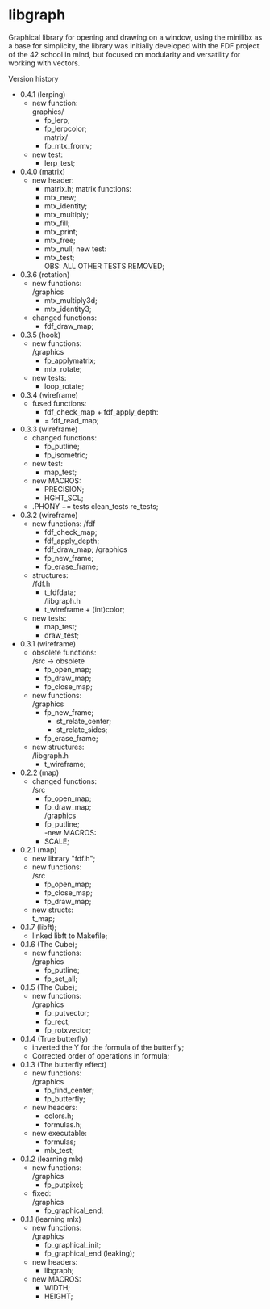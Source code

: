 # libgraph

Graphical library for opening and drawing on a window, using the minilibx as a base for simplicity, the library was initially developed with the FDF project of the 42 school in mind, but focused on modularity and versatility for working with vectors.  

Version history
- 0.4.1 (lerping)  
	- new function:  
		graphics/  
		- fp_lerp;  
		- fp_lerpcolor;  
		matrix/  
		- fp_mtx_fromv;  
	- new test:  
		- lerp_test;  
- 0.4.0 (matrix)  
	- new header:  
		- matrix.h; 
	matrix functions:  
		- mtx_new;  
		- mtx_identity;  
		- mtx_multiply;   
		- mtx_fill;  
		- mtx_print;  
		- mtx_free;  
		- mtx_null;
	new test:  
		- mtx_test;  
	OBS: ALL OTHER TESTS REMOVED;  
- 0.3.6 (rotation)  
	- new functions:  
		/graphics  
		- mtx_multiply3d; 
		- mtx_identity3;  
	- changed functions:  
		- fdf_draw_map;  
- 0.3.5 (hook)  
	- new functions:  
		/graphics  
		- fp_applymatrix;  
		- mtx_rotate; 
	- new tests:  
		- loop_rotate;   
- 0.3.4 (wireframe)
	- fused functions:  
		- fdf_check_map + fdf_apply_depth:  
		- = fdf_read_map;
- 0.3.3 (wireframe)  
	- changed functions:  
		- fp_putline;  
		- fp_isometric;  
	- new test:  
		- map_test; 
	- new MACROS:  
		- PRECISION;  
		- HGHT_SCL; 
	- .PHONY += tests clean_tests re_tests;   
- 0.3.2 (wireframe)  
	- new functions:
		/fdf  
		- fdf_check_map;  
		- fdf_apply_depth;  
		- fdf_draw_map; 
		/graphics  
		- fp_new_frame;  
		- fp_erase_frame;   
	- structures:  
		/fdf.h  
		- t_fdfdata;  
		/libgraph.h  
		- t_wireframe + (int)color;
	- new tests:  
		- map_test;  
		- draw_test;  
- 0.3.1 (wireframe)  
	- obsolete functions:  
		/src -> obsolete  
		- fp_open_map;  
		- fp_draw_map;  
		- fp_close_map;  
	- new functions:  
		/graphics  
		- fp_new_frame;  
			- st_relate_center;  
			- st_relate_sides;  
		- fp_erase_frame;  
	- new structures:  
		/libgraph.h  
		- t_wireframe;  
- 0.2.2 (map) 
	- changed functions:  
		/src  
		- fp_open_map;  
		- fp_draw_map;  
		/graphics  
		- fp_putline;  
	-new MACROS:  
		- SCALE;   
- 0.2.1 (map)  
	- new library "fdf.h";  
	- new functions:  
		/src  
		- fp_open_map;  
		- fp_close_map;  
		- fp_draw_map;  
	- new structs:  
		t_map;  
- 0.1.7 (libft);  
	- linked libft to Makefile;  
- 0.1.6 (The Cube);  
	- new functions:  
		/graphics  
		- fp_putline;  
		- fp_set_all;  
- 0.1.5 (The Cube);
	- new functions:  
		/graphics  
		- fp_putvector;  
		- fp_rect;  
		- fp_rotxvector;  
- 0.1.4 (True butterfly)  
	- inverted the Y for the formula of the butterfly;  
	- Corrected order of operations in formula;  
- 0.1.3 (The butterfly effect)  
	- new functions:  
		/graphics  
		- fp_find_center;  
		- fp_butterfly;
	- new headers:  
		- colors.h;  
		- formulas.h;  
	- new executable:  
		- formulas;  
		- mlx_test;  
- 0.1.2 (learning mlx)  
	- new functions:  
		/graphics  
		- fp_putpixel;  
	- fixed:  
		/graphics  
		- fp_graphical_end;  
- 0.1.1 (learning mlx)  
	- new functions:  
		/graphics  
		- fp_graphical_init;  
		- fp_graphical_end (leaking);  
	- new headers:
		- libgraph;  
	- new MACROS:  
		- WIDTH;  
		- HEIGHT;  
